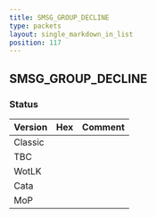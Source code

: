 ```yaml
---
title: SMSG_GROUP_DECLINE
type: packets
layout: single_markdown_in_list
position: 117
---
```


## SMSG_GROUP_DECLINE

### Status

Version | Hex | Comment
---------- | ---------- | ---------- 
Classic |  |  
TBC |  |  
WotLK |  |  
Cata |  |  
MoP |  |  